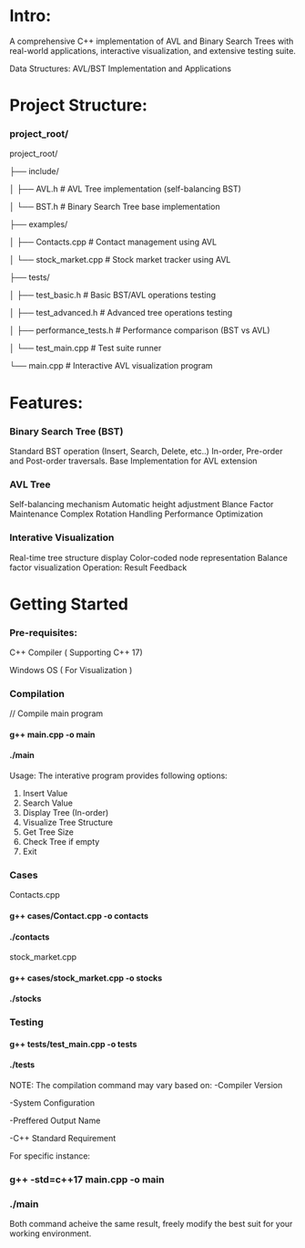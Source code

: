 
# Intro:
A comprehensive C++ implementation of AVL and Binary Search Trees with real-world applications, interactive visualization, and extensive testing suite.

Data Structures: AVL/BST Implementation and Applications
# Project Structure:
### project_root/

 project_root/
 
├── include/

│   ├── AVL.h                # AVL Tree implementation (self-balancing BST)

│   └── BST.h                # Binary Search Tree base implementation

├── examples/

│   ├── Contacts.cpp         # Contact management using AVL

│   └── stock_market.cpp     # Stock market tracker using AVL

├── tests/

│   ├── test_basic.h         # Basic BST/AVL operations testing

│   ├── test_advanced.h      # Advanced tree operations testing

│   ├── performance_tests.h  # Performance comparison (BST vs AVL)

│   └── test_main.cpp        # Test suite runner

└── main.cpp                 # Interactive AVL visualization program

# Features:  
### Binary Search Tree (BST)
Standard BST operation (Insert, Search, Delete, etc..)
In-order, Pre-order and Post-order traversals.
Base Implementation for AVL extension

### AVL Tree
Self-balancing mechanism
Automatic height adjustment
Blance Factor Maintenance
Complex Rotation Handling
Performance Optimization

### Interative Visualization
Real-time tree structure display
Color-coded node representation
Balance factor visualization
Operation: Result Feedback

# Getting Started

### Pre-requisites:
C++ Compiler ( Supporting C++ 17)

Windows OS ( For Visualization )

### Compilation
// Compile main program
#### g++ main.cpp -o main

#### ./main

Usage: The interative program provides following options:
1. Insert Value
2. Search Value
3. Display Tree (In-order)
4. Visualize Tree Structure
5. Get Tree Size
6. Check Tree if empty
7. Exit

### Cases
Contacts.cpp
#### g++ cases/Contact.cpp -o contacts

#### ./contacts

stock_market.cpp
#### g++ cases/stock_market.cpp -o stocks

#### ./stocks

### Testing
#### g++ tests/test_main.cpp -o tests

#### ./tests


NOTE: The compilation command may vary based on:
-Compiler Version

-System Configuration

-Preffered Output Name

-C++ Standard Requirement

For specific instance:
### g++ -std=c++17 main.cpp -o main
### ./main

Both command acheive the same result, freely modify the best suit for your working environment.



